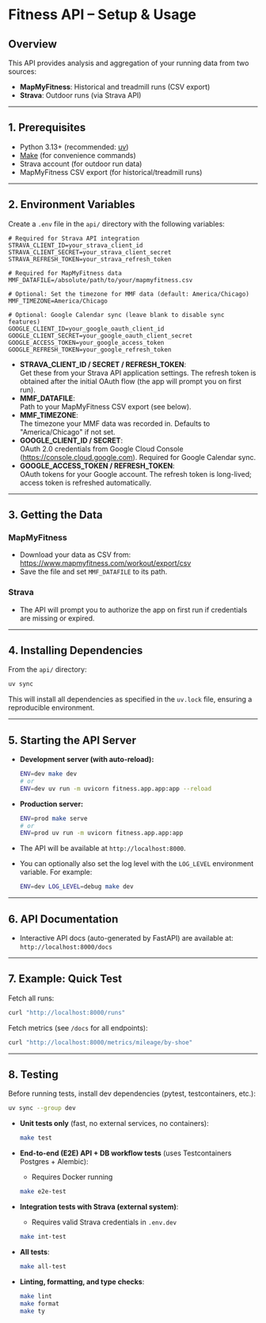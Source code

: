 # Fitness API – Setup & Usage

## Overview

This API provides analysis and aggregation of your running data from two sources:
- **MapMyFitness**: Historical and treadmill runs (CSV export)
- **Strava**: Outdoor runs (via Strava API)

---

## 1. Prerequisites
- Python 3.13+ (recommended: [uv](https://github.com/astral-sh/uv))
- [Make](https://www.gnu.org/software/make/) (for convenience commands)
- Strava account (for outdoor run data)
- MapMyFitness CSV export (for historical/treadmill runs)

---

## 2. Environment Variables

Create a `.env` file in the `api/` directory with the following variables:

```env
# Required for Strava API integration
STRAVA_CLIENT_ID=your_strava_client_id
STRAVA_CLIENT_SECRET=your_strava_client_secret
STRAVA_REFRESH_TOKEN=your_strava_refresh_token

# Required for MapMyFitness data
MMF_DATAFILE=/absolute/path/to/your/mapmyfitness.csv

# Optional: Set the timezone for MMF data (default: America/Chicago)
MMF_TIMEZONE=America/Chicago

# Optional: Google Calendar sync (leave blank to disable sync features)
GOOGLE_CLIENT_ID=your_google_oauth_client_id
GOOGLE_CLIENT_SECRET=your_google_oauth_client_secret
GOOGLE_ACCESS_TOKEN=your_google_access_token
GOOGLE_REFRESH_TOKEN=your_google_refresh_token
```

- **STRAVA_CLIENT_ID / SECRET / REFRESH_TOKEN**:  
  Get these from your Strava API application settings. The refresh token is obtained after the initial OAuth flow (the app will prompt you on first run).
- **MMF_DATAFILE**:  
  Path to your MapMyFitness CSV export (see below).
- **MMF_TIMEZONE**:  
  The timezone your MMF data was recorded in. Defaults to "America/Chicago" if not set.
- **GOOGLE_CLIENT_ID / SECRET**:  
  OAuth 2.0 credentials from Google Cloud Console (https://console.cloud.google.com). Required for Google Calendar sync.
- **GOOGLE_ACCESS_TOKEN / REFRESH_TOKEN**:  
  OAuth tokens for your Google account. The refresh token is long-lived; access token is refreshed automatically.

---

## 3. Getting the Data

### MapMyFitness
- Download your data as CSV from:  
  https://www.mapmyfitness.com/workout/export/csv
- Save the file and set `MMF_DATAFILE` to its path.

### Strava
- The API will prompt you to authorize the app on first run if credentials are missing or expired.

---

## 4. Installing Dependencies

From the `api/` directory:

```sh
uv sync
```

This will install all dependencies as specified in the `uv.lock` file, ensuring a reproducible environment.

---

## 5. Starting the API Server

- **Development server (with auto-reload):**
  ```sh
  ENV=dev make dev
  # or
  ENV=dev uv run -m uvicorn fitness.app.app:app --reload
  ```

- **Production server:**
  ```sh
  ENV=prod make serve
  # or
  ENV=prod uv run -m uvicorn fitness.app.app:app
  ```

- The API will be available at `http://localhost:8000`.

- You can optionally also set the log level with the `LOG_LEVEL` environment variable. For example:
  ```sh
  ENV=dev LOG_LEVEL=debug make dev
  ```

---

## 6. API Documentation

- Interactive API docs (auto-generated by FastAPI) are available at:  
  `http://localhost:8000/docs`

---

## 7. Example: Quick Test

Fetch all runs:
```sh
curl "http://localhost:8000/runs"
```

Fetch metrics (see `/docs` for all endpoints):
```sh
curl "http://localhost:8000/metrics/mileage/by-shoe"
```

---

## 8. Testing

Before running tests, install dev dependencies (pytest, testcontainers, etc.):

```sh
uv sync --group dev
```

- **Unit tests only** (fast, no external services, no containers):
  ```sh
  make test
  ```

- **End-to-end (E2E) API + DB workflow tests** (uses Testcontainers Postgres + Alembic):
  - Requires Docker running
  ```sh
  make e2e-test
  ```

- **Integration tests with Strava (external system)**:
  - Requires valid Strava credentials in `.env.dev`
  ```sh
  make int-test
  ```

- **All tests**:
  ```sh
  make all-test
  ```

- **Linting, formatting, and type checks**:
  ```sh
  make lint
  make format
  make ty
  ```
